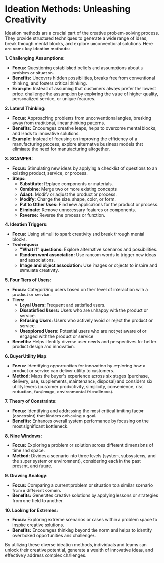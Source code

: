 # Ideation Methods: Unleashing Creativity

Ideation methods are a crucial part of the creative problem-solving process. They provide structured techniques to generate a wide range of ideas, break through mental blocks, and explore unconventional solutions. Here are some key ideation methods:

**1. Challenging Assumptions:**

* **Focus:** Questioning established beliefs and assumptions about a problem or situation.
* **Benefits:** Uncovers hidden possibilities, breaks free from conventional thinking, and fosters critical thinking.
* **Example:** Instead of assuming that customers always prefer the lowest price, challenge the assumption by exploring the value of higher quality, personalized service, or unique features.

**2. Lateral Thinking:**

* **Focus:** Approaching problems from unconventional angles, breaking away from traditional, linear thinking patterns.
* **Benefits:** Encourages creative leaps, helps to overcome mental blocks, and leads to innovative solutions.
* **Example:** Instead of focusing on improving the efficiency of a manufacturing process, explore alternative business models that eliminate the need for manufacturing altogether.

**3. SCAMPER:**

* **Focus:** Stimulating new ideas by applying a checklist of questions to an existing product, service, or process.
* **Steps:** 
    * **Substitute:** Replace components or materials.
    * **Combine:** Merge two or more existing concepts.
    * **Adapt:** Modify or adjust the product or process.
    * **Modify:** Change the size, shape, color, or form.
    * **Put to Other Uses:** Find new applications for the product or process.
    * **Eliminate:** Remove unnecessary features or components.
    * **Reverse:** Reverse the process or function.

**4. Ideation Triggers:**

* **Focus:** Using stimuli to spark creativity and break through mental blocks.
* **Techniques:** 
    * **"What if" questions:** Explore alternative scenarios and possibilities.
    * **Random word association:** Use random words to trigger new ideas and associations.
    * **Image and object association:** Use images or objects to inspire and stimulate creativity.

**5. Four Tiers of Users:**

* **Focus:** Categorizing users based on their level of interaction with a product or service.
* **Tiers:**
    * **Loyal Users:** Frequent and satisfied users.
    * **Dissatisfied Users:** Users who are unhappy with the product or service.
    * **Refusing Users:** Users who actively avoid or reject the product or service.
    * **Unexplored Users:** Potential users who are not yet aware of or engaged with the product or service.
* **Benefits:** Helps identify diverse user needs and perspectives for better product design and innovation.

**6. Buyer Utility Map:**

* **Focus:** Identifying opportunities for innovation by exploring how a product or service can deliver utility to customers.
* **Method:** Maps the buyer's experience across six stages (purchase, delivery, use, supplements, maintenance, disposal) and considers six utility levers (customer productivity, simplicity, convenience, risk reduction, fun/image, environmental friendliness).

**7. Theory of Constraints:**

* **Focus:** Identifying and addressing the most critical limiting factor (constraint) that hinders achieving a goal.
* **Benefits:** Enhances overall system performance by focusing on the most significant bottleneck.

**8. Nine Windows:**

* **Focus:** Exploring a problem or solution across different dimensions of time and space.
* **Method:** Divides a scenario into three levels (system, subsystems, and the super system or environment), considering each in the past, present, and future.

**9. Drawing Analogy:**

* **Focus:** Comparing a current problem or situation to a similar scenario from a different domain.
* **Benefits:** Generates creative solutions by applying lessons or strategies from one field to another.

**10. Looking for Extremes:**

* **Focus:** Exploring extreme scenarios or cases within a problem space to inspire creative solutions.
* **Benefits:** Encourages thinking beyond the norm and helps to identify overlooked opportunities and challenges.

By utilizing these diverse ideation methods, individuals and teams can unlock their creative potential, generate a wealth of innovative ideas, and effectively address complex challenges.
